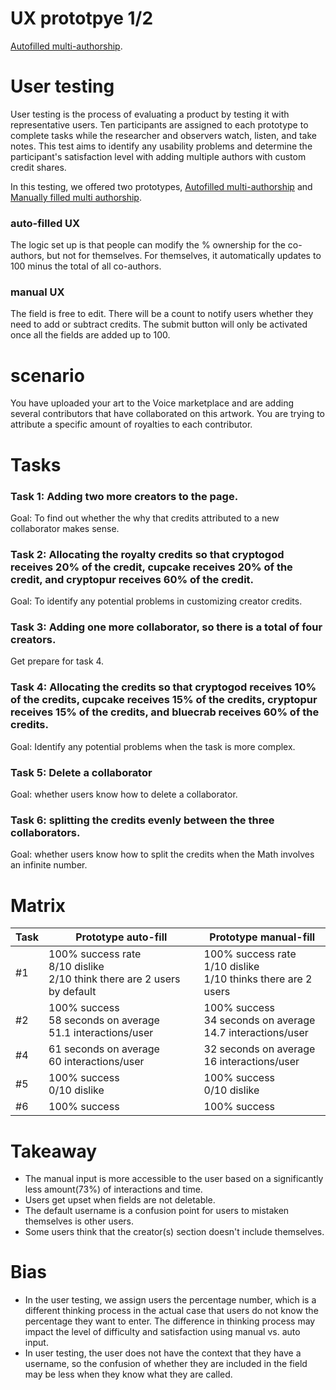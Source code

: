 # UX prototpye 1/2
[Autofilled multi-authorship](https://isabellawang0108.github.io/Multi-authorship-UX-testing-autoFill/).

# User testing
User testing is the process of evaluating a product by testing it with representative users. Ten participants are assigned to each prototype to complete tasks while the researcher and observers watch, listen, and take notes. This test aims to identify any usability problems and determine the participant's satisfaction level with adding multiple authors with custom credit shares.

In this testing, we offered two prototypes, [Autofilled multi-authorship](https://isabellawang0108.github.io/Multi-authorship-UX-testing-autoFill/) and [Manually filled multi authorship](https://isabellawang0108.github.io/Multi-authorship-UX-testing-Iteration/).

### auto-filled UX
The logic set up is that people can modify the % ownership for the co-authors, but not for themselves. For themselves, it automatically updates to 100 minus the total of all co-authors.

### manual UX
The field is free to edit. There will be a count to notify users whether they need to add or subtract credits. The submit button will only be activated once all the fields are added up to 100.


# scenario
You have uploaded your art to the Voice marketplace and are adding several contributors that have collaborated on this artwork. You are trying to attribute a specific amount of royalties to each contributor.

# Tasks


### Task 1: Adding two more creators to the page.

Goal: To find out whether the why that credits attributed to a new collaborator makes sense.
### Task 2: Allocating the royalty credits so that cryptogod receives 20% of the credit, cupcake receives 20% of the credit, and cryptopur receives 60% of the credit.
Goal: To identify any potential problems in customizing creator credits.
### Task 3: Adding one more collaborator, so there is a total of four creators.
Get prepare for task 4.
### Task 4: Allocating the credits so that cryptogod receives 10% of the credits, cupcake receives 15% of the credits, cryptopur receives 15% of the credits, and bluecrab receives 60% of the credits.
Goal: Identify any potential problems when the task is more complex.
### Task 5: Delete a collaborator
Goal: whether users know how to delete a collaborator. 
### Task 6: splitting the credits evenly between the three collaborators.
Goal: whether users know how to split the credits when the Math involves an infinite number. 

# Matrix
| Task     | Prototype auto-fill                          | Prototype manual-fill
| -------- | -------------------------------------------- | -------------------------------------------- |
| #1     |  100% success rate<br/> 8/10 dislike<br/> 2/10 think there are 2 users by default| 100% success rate<br/> 1/10 dislike<br/>1/10 thinks there are 2 users|
| #2       | 100% success<br/>58 seconds on average<br/>51.1 interactions/user| 100% success<br/>34 seconds on average<br/>14.7 interactions/user|
| #4       | 61 seconds on average<br/> 60 interactions/user |32 seconds on average<br/> 16 interactions/user|
| #5       | 100% success<br/> 0/10 dislike                   | 100% success<br/> 0/10 dislike                   |
| #6       | 100% success                                | 100% success                  |



# Takeaway
- The manual input is more accessible to the user based on a significantly less amount(73%) of interactions and time.
- Users get upset when fields are not deletable.
- The default username is a confusion point for users to mistaken themselves is other users. 
- Some users think that the creator(s) section doesn't include themselves.


# Bias
- In the user testing, we assign users the percentage number, which is a different thinking process in the actual case that users do not know the percentage they want to enter. The difference in thinking process may impact the level of difficulty and satisfaction using manual vs. auto input.
- In user testing, the user does not have the context that they have a username, so the confusion of whether they are included in the field may be less when they know what they are called.



